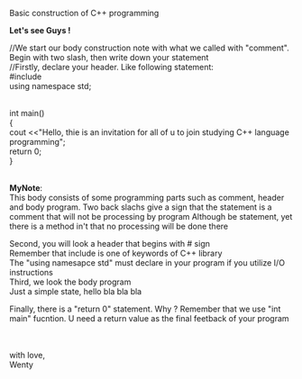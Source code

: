 Basic construction of C++ programming

**Let's see Guys !**

//We start our body construction note with what we called  with "comment". Begin with two slash, then write down your statement<br/>
//Firstly, declare your header. Like following statement:<br/>
#include <iostream><br/>
using namespace std;<br/><br/>

int main()<br/>
{<br/>
  cout <<"Hello, thie is an invitation for all of u to join studying C++ language programming";<br/>
  return 0;<br/>
}<br/><br/>



__MyNote__:<br/>
This body consists of some programming parts such as comment, header and body program.
Two back slachs give a sign that the statement is a comment that will not be processing by program
Although be statement, yet there is a method in't that no processing will be done there<br/>

Second, you will look a header that begins with # sign<br/>
Remember that include is one of keywords of C++ library<br/>
The "using namesapce std" must declare in your program if you utilize I/O instructions<br/>
Third, we look the body program<br/>
Just a simple state, hello bla bla bla<br/>

Finally, there is a "return 0" statement. Why ? Remember that we use "int main" fucntion. U need a return value as the final feetback of your program<br/><br/><br/>


with love,<br/>
Wenty





